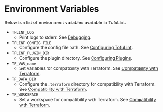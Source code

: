 # Environment Variables

Below is a list of environment variables available in TofuLint.

- `TFLINT_LOG`
  - Print logs to stderr. See [Debugging](../../README.md#debugging).
- `TFLINT_CONFIG_FILE`
  - Configure the config file path. See [Configuring TofuLint](./config.md).
- `TFLINT_PLUGIN_DIR`
  - Configure the plugin directory. See [Configuring Plugins](./plugins.md).
- `TF_VAR_name`
  - Set variables for compatibility with Terraform. See [Compatibility with Terraform](./compatibility.md).
- `TF_DATA_DIR`
  - Configure the `.terraform` directory for compatibility with Terraform. See [Compatibility with Terraform](./compatibility.md).
- `TF_WORKSPACE`
  - Set a workspace for compatibility with Terraform. See [Compatibility with Terraform](./compatibility.md).
